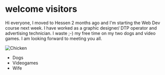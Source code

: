 # welcome visitors

Hi everyone, I moved to Hessen 2 months ago and I'm starting the Web Dev course next week.
I have worked as a graphic designer/ DTP operator and advertising technician.
I waste ;-) my free time on my two dogs and video games.
I am looking forward to meeting you all.

![Chicken](https://as2.ftcdn.net/v2/jpg/05/79/50/05/1000_F_579500581_TGFXIIAb4hM6gB9XVEKMEELzQDs6kQhX.jpg)

- Dogs
- Videogames
- Wife

